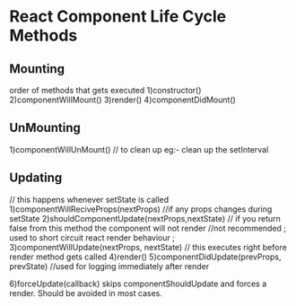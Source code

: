 # React Component Life Cycle Methods

## Mounting
order of methods that gets executed
1)constructor()
2)componentWillMount()
3)render()
4)componentDidMount()

## UnMounting
1)componentWillUnMount()
// to clean up eg:- clean up the setInterval

## Updating
// this happens whenever setState is called
1)componentWillReciveProps(nextProps)
//if any props changes during setState
2)shouldComponentUpdate(nextProps,nextState)
// if you return false from this method the component will not render
//not recommended ; used to short circuit react render behaviour ; 
3)componentWillUpdate(nextProps, nextState)
// this executes right before render method gets called
4)render()
5)componentDidUpdate(prevProps, prevState)
//used for logging immediately after render

6)forceUpdate(callback)
skips componentShouldUpdate and forces a render. Should be avoided in most cases.
